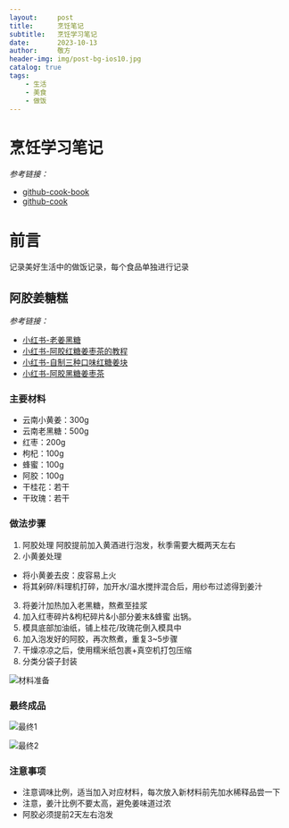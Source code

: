 ```yaml
---
layout:     post
title:      烹饪笔记
subtitle:   烹饪学习笔记
date:       2023-10-13
author:     敬方
header-img: img/post-bg-ios10.jpg
catalog: true
tags:
    - 生活
    - 美食
    - 做饭
---
```


# 烹饪学习笔记

_参考链接：_

- [github-cook-book](https://github.com/Anduin2017/HowToCook)
- [github-cook](https://github.com/YunYouJun/cook)

# 前言

记录美好生活中的做饭记录，每个食品单独进行记录

## 阿胶姜糖糕

_参考链接：_

- [小红书-老姜黑糖](http://xhslink.com/HEGWpv)
- [小红书-阿胶红糖姜枣茶的教程](ttp://xhslink.com/1wGWpv)
- [小红书-自制三种口味红糖姜块](http://xhslink.com/PzIWpv)
- [小红书-阿胶黑糖姜枣茶](http://xhslink.com/koKWpv)

### 主要材料

- 云南小黄姜：300g
- 云南老黑糖：500g
- 红枣：200g
- 枸杞：100g
- 蜂蜜：100g
- 阿胶：100g
- 干桂花：若干
- 干玫瑰：若干
### 做法步骤
1. 阿胶处理
阿胶提前加入黄酒进行泡发，秋季需要大概两天左右
2. 小黄姜处理
- 将小黄姜去皮：皮容易上火
- 将其剁碎/料理机打碎，加开水/温水搅拌混合后，用纱布过滤得到姜汁
3. 将姜汁加热加入老黑糖，熬煮至挂浆
4. 加入红枣碎片&枸杞碎片&小部分姜末&蜂蜜 出锅。
5. 模具底部加油纸，铺上桂花/玫瑰花倒入模具中
6. 加入泡发好的阿胶，再次熬煮，重复3~5步骤
7. 干燥凉凉之后，使用糯米纸包裹+真空机打包压缩
8. 分类分袋子封装

![材料准备](https//wangpengcheng.github.io/img/981697290346.png)

### 最终成品

![最终1](https//wangpengcheng.github.io/img/941697290341.png)

![最终2](https//wangpengcheng.github.io/img/971697290345.png)


### 注意事项
- 注意调味比例，适当加入对应材料，每次放入新材料前先加水稀释品尝一下
- 注意，姜汁比例不要太高，避免姜味道过浓
- 阿胶必须提前2天左右泡发
